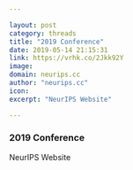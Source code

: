 ```yaml
---

layout: post
category: threads
title: "2019 Conference"
date: 2019-05-14 21:15:31
link: https://vrhk.co/2Jkk92Y
image: 
domain: neurips.cc
author: "neurips.cc"
icon: 
excerpt: "NeurIPS Website"

---
```


### 2019 Conference

NeurIPS Website
